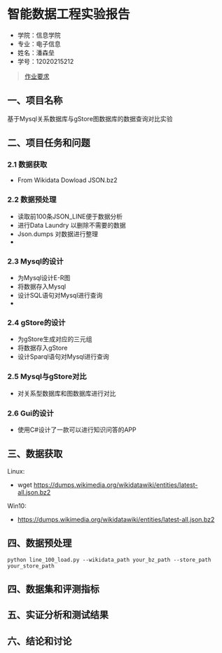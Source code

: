 智能数据工程实验报告
====================

- 学院：信息学院
- 专业：电子信息
- 姓名：潘森垒
- 学号：12020215212


> [作业要求](作业要求.md)


## 一、项目名称
基于Mysql关系数据库与gStore图数据库的数据查询对比实验

## 二、项目任务和问题
### 2.1 数据获取

* From Wikidata Dowload JSON.bz2

### 2.2 数据预处理
* 读取前100条JSON_LINE便于数据分析
* 进行Data Laundry 以删除不需要的数据
* Json.dumps 对数据进行整理
* 
### 2.3 Mysql的设计
* 为Mysql设计E-R图
* 将数据存入Mysql
* 设计SQL语句对Mysql进行查询
* 
### 2.4 gStore的设计
* 为gStore生成对应的三元组
* 将数据存入gStore
* 设计Sparql语句对Mysql进行查询

### 2.5 Mysql与gStore对比
* 对关系型数据库和图数据库进行对比

### 2.6 Gui的设计
* 使用C#设计了一款可以进行知识问答的APP

## 三、数据获取
Linux:
* wget https://dumps.wikimedia.org/wikidatawiki/entities/latest-all.json.bz2

Win10: 
* https://dumps.wikimedia.org/wikidatawiki/entities/latest-all.json.bz2
## 四、数据预处理
```
python line_100_load.py --wikidata_path your_bz_path --store_path your_store_path
```

## 四、数据集和评测指标


## 五、实证分析和测试结果


## 六、结论和讨论
